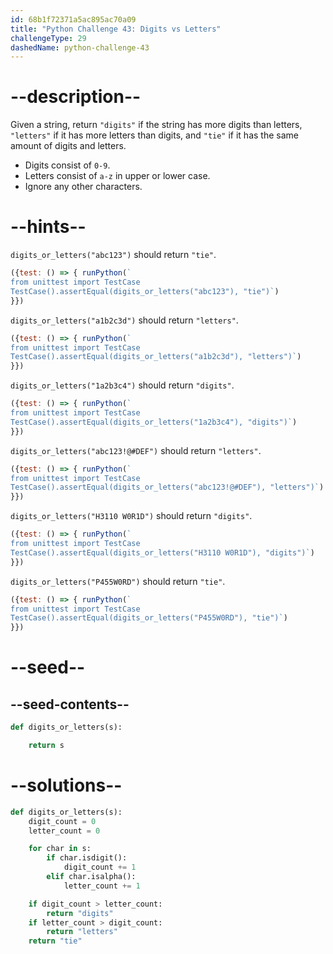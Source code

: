 ```yaml
---
id: 68b1f72371a5ac895ac70a09
title: "Python Challenge 43: Digits vs Letters"
challengeType: 29
dashedName: python-challenge-43
---
```


# --description--

Given a string, return `"digits"` if the string has more digits than letters, `"letters"` if it has more letters than digits, and `"tie"` if it has the same amount of digits and letters.

- Digits consist of `0-9`.
- Letters consist of `a-z` in upper or lower case.
- Ignore any other characters.

# --hints--

`digits_or_letters("abc123")` should return `"tie"`.

```js
({test: () => { runPython(`
from unittest import TestCase
TestCase().assertEqual(digits_or_letters("abc123"), "tie")`)
}})
```

`digits_or_letters("a1b2c3d")` should return `"letters"`.

```js
({test: () => { runPython(`
from unittest import TestCase
TestCase().assertEqual(digits_or_letters("a1b2c3d"), "letters")`)
}})
```

`digits_or_letters("1a2b3c4")` should return `"digits"`.

```js
({test: () => { runPython(`
from unittest import TestCase
TestCase().assertEqual(digits_or_letters("1a2b3c4"), "digits")`)
}})
```

`digits_or_letters("abc123!@#DEF")` should return `"letters"`.

```js
({test: () => { runPython(`
from unittest import TestCase
TestCase().assertEqual(digits_or_letters("abc123!@#DEF"), "letters")`)
}})
```

`digits_or_letters("H3110 W0R1D")` should return `"digits"`.

```js
({test: () => { runPython(`
from unittest import TestCase
TestCase().assertEqual(digits_or_letters("H3110 W0R1D"), "digits")`)
}})
```

`digits_or_letters("P455W0RD")` should return `"tie"`.

```js
({test: () => { runPython(`
from unittest import TestCase
TestCase().assertEqual(digits_or_letters("P455W0RD"), "tie")`)
}})
```

# --seed--

## --seed-contents--

```py
def digits_or_letters(s):

    return s
```

# --solutions--

```py
def digits_or_letters(s):
    digit_count = 0
    letter_count = 0

    for char in s:
        if char.isdigit():
            digit_count += 1
        elif char.isalpha():
            letter_count += 1

    if digit_count > letter_count:
        return "digits"
    if letter_count > digit_count:
        return "letters"
    return "tie"
```
